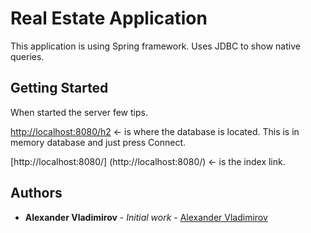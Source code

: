# Real Estate Application
This application is using Spring framework.
Uses JDBC to show native queries.

## Getting Started

When started the server few tips.

[http://localhost:8080/h2](http://localhost:8080/h2) <- is where the database is located.
This is in memory database and just press Connect.

[http://localhost:8080/] (http://localhost:8080/) <- is the index link.

## Authors

* **Alexander Vladimirov** - *Initial work* - [Alexander Vladimirov](https://github.com/AlexanderVladimirov9090)

